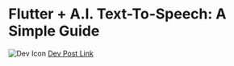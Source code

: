 # Flutter + A.I. Text-To-Speech: A Simple Guide

![Dev Icon](https://www.vectorlogo.zone/logos/devto/devto-ar21.svg) [Dev Post Link](https://dev.to/noahvelasco/amplify-your-flutter-apps-with-elevenlabs-tts-api-a-simple-guide-5147)
